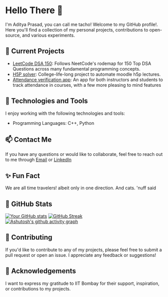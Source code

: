 
<!--
**AdityaPrasad275/AdityaPrasad275** is a ✨ _special_ ✨ repository because its `README.md` (this file) appears on your GitHub profile.

Here are some ideas to get you started:

- 🔭 I’m currently working on ...
- 🌱 I’m currently learning ...
- 👯 I’m looking to collaborate on ...
- 🤔 I’m looking for help with ...
- 💬 Ask me about ...
- 📫 How to reach me: ...
- 😄 Pronouns: ...
- ⚡ Fun fact: ...
-->
# Hello There 👋
I'm Aditya Prasad, you can call me tacho! Welcome to my GitHub profile!. Here you'll find a collection of my personal projects, contributions to open-source, and various experiments.

## 🔭 Current Projects

- [LeetCode DSA 150](https://github.com/AdityaPrasad275/Leetcode_DSA): Follows NeetCode's rodemap for 150 Top DSA Questions across many fundamental programming concepts.
- [H5P solver](https://github.com/AdityaPrasad275/cl246-h5p-solver): College-life-long project to automate moodle h5p lectures.
- [Attendance verification app](https://github.com/AdityaPrasad275/Attendance-verification-app): An app for both instructors and students to track attendance in courses, with a few more pleasing to mind features

## 🌱 Technologies and Tools

I enjoy working with the following technologies and tools:

- Programming Languages: C++, Python
## 📫 Contact Me

If you have any questions or would like to collaborate, feel free to reach out to me through [Email](adityanprasad275@gmail.com) or [LinkedIn](https://www.linkedin.com/in/adityanpd/) 

## ✨ Fun Fact

We are all time travelers! albeit only in one direction. And cats. 'nuff said


## 🌟 GitHub Stats

[![Your GitHub stats](https://github-readme-stats.vercel.app/api?username=AdityaPrasad275&show_icons=true&theme=radical)](https://github.com/AdityaPrasad275)
[![GitHub Streak](https://streak-stats.demolab.com?user=AdityaPrasad275&theme=dark&mode=weekly)](https://git.io/streak-stats)  
[![Ashutosh's github activity graph](https://github-readme-activity-graph.vercel.app/graph?username=AdityaPrasad275&theme=github-compact)](https://github.com/ashutosh00710/github-readme-activity-graph)

## 🤝 Contributing

If you'd like to contribute to any of my projects, please feel free to submit a pull request or open an issue. I appreciate any feedback or suggestions!

## 🙏 Acknowledgements

I want to express my gratitude to IIT Bombay for their support, inspiration, or contributions to my projects.


